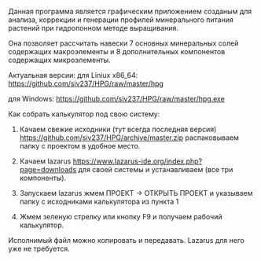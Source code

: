Данная программа является графическим приложением созданым для анализа, коррекции и генерации профилей минерального питания растений при гидропонном методе выращивания.

Она позволяет рассчитать навески 7 основных минеральных солей содержащих макроэлементы и 8 дополнительных компонентов содержащих микроэлементы.

Актуальная версии:
для Liniux x86_64: https://github.com/siv237/HPG/raw/master/hpg

для Windows: https://github.com/siv237/HPG/raw/master/hpg.exe

Как собрать калькулятор под свою систему:
1. Качаем свежие исходники (тут всегда последняя версия) https://github.com/siv237/HPG/archive/master.zip распаковываем папку с проектом в удобное место.

2. Качаем lazarus https://www.lazarus-ide.org/index.php?page=downloads для своей системы и устанавливаем (все три компоненты).

3. Запускаем lazarus жмем ПРОЕКТ -> ОТКРЫТЬ ПРОЕКТ и указываем папку с исходниками калькулятора из пункта 1

4. Жмем зеленую стрелку или кнопку F9 и получаем рабочий калькулятор.

Исполнимый файл можно копировать и передавать. Lazarus для него уже не требуется.
